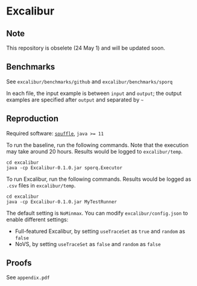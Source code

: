 # Excalibur

## Note
This repository is obselete (24 May 1) and will be updated soon.

## Benchmarks
See `excalibur/benchmarks/github` and `excalibur/benchmarks/sporq`

In each file,
the input example is between `input` and `output`;
the output examples are specified after `output` and separated by `~`

## Reproduction

Required software: [`souffle`](https://souffle-lang.github.io/install), `java >= 11`

To run the baseline, run the following commands. Note that the execution may take around 20 hours. Results would be logged to `excalibur/temp`.
```
cd excalibur
java -cp Excalibur-0.1.0.jar sporq.Executor
```

To run Excalibur, run the following commands. Results would be logged as `.csv` files in `excalibur/temp`.
```
cd excalibur
java -cp Excalibur-0.1.0.jar MyTestRunner
```

The default setting is `NoMinmax`. You can modify `excalibur/config.json` to enable different settings:
* Full-featured Excalibur, by setting `useTraceSet` as `true` and `random` as `false`
* NoVS, by setting  `useTraceSet` as `false` and `random` as `false`

## Proofs
See `appendix.pdf`
